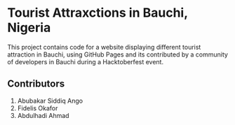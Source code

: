 # Tourist Attraxctions in Bauchi, Nigeria

This project contains code for a website displaying different tourist attraction in Bauchi, using GitHub Pages and its contributed by a community of developers in Bauchi during a Hacktoberfest event.

## Contributors
1. Abubakar Siddiq Ango
1. Fidelis Okafor
1. Abdulhadi Ahmad
